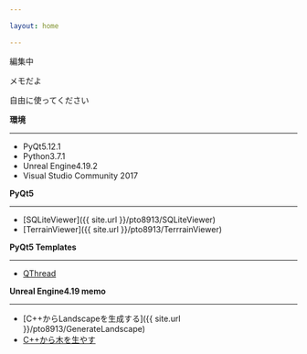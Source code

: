```yaml
---

layout: home

---
```


編集中

メモだよ

自由に使ってください

__環境__

---

* PyQt5.12.1
* Python3.7.1
* Unreal Engine4.19.2
* Visual Studio Community 2017

__PyQt5__

---

* [SQLiteViewer]({{ site.url }}/pto8913/SQLiteViewer)
* [TerrainViewer]({{ site.url }}/pto8913/TerrrainViewer)

__PyQt5 Templates__

---

* [QThread]()

__Unreal Engine4.19 memo__

---

* [C++からLandscapeを生成する]({{ site.url }}/pto8913/GenerateLandscape)
* [C++から木を生やす]()
